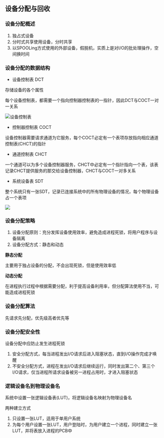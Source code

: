 ## 设备分配与回收

### 设备分配概述

1. 独占式设备
2. 分时式共享使用设备，分时共享
3. 以SPOOLing方式使用的外部设备，假脱机，实质上是对I/O的批处理操作，空间换时间


### 设备分配的数据结构

- 设备控制表 DCT

存储设备的各个属性

每个设备控制表，都需要一个指向控制器控制表的一指针，因此DCT与COCT一对一关系

![设备控制表](https://github.com/YC-L/Postgraduate-examination/blob/Operating-System/imgs/%E8%AE%BE%E5%A4%87%E6%8E%A7%E5%88%B6%E8%A1%A8.png "设备控制表")

- 控制器控制表 COCT

设备控制器需要请求通道为它服务，每个COCT必定有一个表项存放指向相应通道控制表(CHCT)的指针

- 通道控制表 CHCT

一个通道可以为多个设备控制器服务，CHCT中必定有一个指针指向一个表，该表记录CHCT提供服务的那交给设备控制器，CHCT与COCT一对多关系

- 系统设备表 SDT

整个系统只有一张SDT，记录已连接系统中的所有物理设备的情况，每个物理设备占一个表项

![](https://github.com/YC-L/Postgraduate-examination/blob/Operating-System/imgs/COCT%2CCHCT%2CSDT.png "")

### 设备分配策略

1. 设备分配原则：充分发挥设备使用效率，避免造成进程死锁，将用户程序与设备隔离
2. 设备分配方式：静态和动态

**静态分配**

主要用于独占设备的分配，不会出现死锁，但是使用效率低

**动态分配**

在进程执行过程中根据需要分配，利于提高设备利用率，但分配算法使用不当，可能造成进程死锁

### 设备分配算法

先请求先分配，优先级高者优先等

### 设备分配安全性

设备分配中应防止发生进程死锁

1. 安全分配方式，每当进程发出I/O请求后进入阻塞状态，直到I/O操作完成才唤醒
2. 不安全分配方式，进程在发出I/O请求后继续运行，同时发出第二个、第三个I/O请求，仅当进程所请求设备被另一进程占用时，才进入阻塞状态

### 逻辑设备名到物理设备名

系统中设置一张逻辑设备表(LUT)，将逻辑设备名映射为物理设备名

两种建立方式

1. 只设置一张LUT，适用于单用户系统
2. 为每个用户设置一张LUT，用户登陆时，为用户建立一个进程，同时建立一张LUT，并将表放入进程的PCB中














